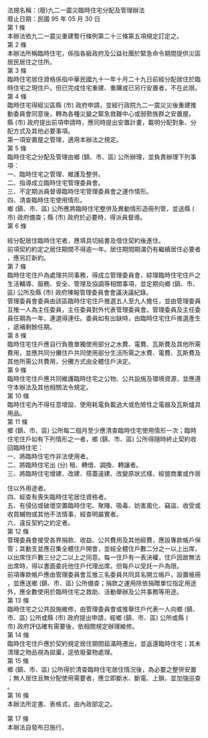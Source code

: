 法規名稱：(廢)九二一震災臨時住宅分配及管理辦法  
廢止日期：民國 95 年 05 月 30 日  
第 1 條  
本辦法依九二一震災重建暫行條例第二十三條第五項規定訂定之。  
第 2 條  
本辦法所稱臨時住宅，係指各級政府及公益社團於緊急命令期間提供災區  
居民居住之住所。  
第 3 條  
臨時住宅居住資格係指中華民國九十一年十月二十九日前經分配居住於臨  
時住宅之現住戶。但已完成住宅重建、重購或已另行安置者，不在此限。  
第 4 條  
臨時住宅得經災區縣 (市) 政府申請，並經行政院九二一震災災後重建推  
動委員會同意後，轉為各種災變之緊急救難中心或弱勢族群之安置屋。  
縣 (市) 政府提出前項申請時，應同時提出安置計畫，載明分配對象、分  
配方式及其他必要事項。  
第一項安置屋之管理，適用本辦法之規定。  
第 5 條  
臨時住宅之分配及管理由鄉 (鎮、市、區) 公所辦理，並負責辦理下列事  
項：  
一、臨時住宅之管理、維護及整併。  
二、指導成立臨時住宅管理委員會。  
三、不定期派員督導臨時住宅管理委員會之運作情形。  
四、清查臨時住宅使用情形。  
鄉 (鎮、市、區) 公所應將臨時住宅整併及異動情形造冊列管，並送縣 (  
市) 政府備查；縣 (市) 政府於必要時，得派員督導。  
第 6 條  


經分配居住臨時住宅者，應填具切結書及借住契約後進住。  
前項契約約定之居住期間不得逾一年。居住期間期滿仍有繼續居住必要者  
，應另訂新約。  
第 7 條  
臨時住宅住戶為處理共同事務，得成立管理委員會，綜理臨時住宅住戶之  
生活輔導、服務、安全、管理及協調等相關事項，並定期向鄉 (鎮、市、  
區) 公所及縣 (市) 政府陳報管理委員會會議決議紀錄。  
管理委員會委員由該區臨時住宅住戶推選五人至九人擔任，並由管理委員  
互推一人為主任委員，主任委員對外代表管理委員會。管理委員及主任委  
員任期為一年，連選得連任。委員如有出缺時，由臨時住宅住戶推選產生  
，遞補剩餘任期。  
第 8 條  
臨時住宅住戶應自行負擔單獨使用部分之水費、電費、瓦斯費及其他所需  
費用，並應共同分攤住戶共同使用部分生活所需之水費、電費、瓦斯費及  
其他所需公共費用，分攤方式由全體住戶決定。  
第 9 條  
臨時住宅住戶應共同維護臨時住宅之公物、公共設施及環境資源，並應遵  
守本辦法及其他相關法令規定。  
第 10 條  
臨時住宅內不得任意增設、使用耗電負載過大或危險性之電器及瓦斯爐具  
用品。  
第 11 條  
鄉 (鎮、市、區) 公所每二個月至少應清查臨時住宅使用情形一次；臨時  
住宅住戶如有下列情形之一者，鄉 (鎮、市、區) 公所得隨時終止契約收  
回臨時住宅：  
一、將臨時住宅作非法使用者。  
二、將臨時住宅出 (分) 租、轉借、調換、轉讓者。  
三、將臨時住宅增建、改建、搭蓋違建、改變原狀式樣、經營商業或作居  


住以外用途者。  
四、經查有喪失臨時住宅居住資格者。  
五、有侵佔或破壞空置臨時住宅、聚賭、吸毒、妨害風化、竊盜、收受或  
收買贓物或其他不法情事，經查明屬實者。  
六、違反契約之約定者。  
第 12 條  
管理委員會接受各界捐款、收益、公共費用及其他經費，應設專款帳戶保  
管；其動支並應召集全體住戶開會，並經全體住戶數二分之一以上出席，  
以出席住戶數三分之二以上之同意。每一住戶有一表決權，住戶因故無法  
出席時，得以書面委託他住戶代理出席。但每戶以受託一戶為限。  
前項專款帳戶應由管理委員會互推三名委員共同具名開立帳戶，設置帳冊  
，並應送鄉 (鎮、市、區) 公所備查；捐款之運用除依捐贈單位指定用途  
外，應全數使用於臨時住宅之救助、活動舉辦及公共事務等用途。  
第 13 條  
臨時住宅之公共設施維修，由管理委員會或推舉住戶代表一人向鄉 (鎮、  
市、區) 公所或縣 (市) 政府提出申請，經鄉 (鎮、市、區) 公所或縣 (  
市) 政府評估確有需要後，依相關規定辦理維修。  
第 14 條  
臨時住宅住戶應於契約規定居住期間屆滿時遷出，並返還臨時住宅；其未  
清理之物品視為拋棄，逕依廢棄物處理。  
第 15 條  
鄉 (鎮、市、區) 公所得於清查臨時住宅居住情況後，為必要之整併安置  
；無人居住且無分配使用需要者，應立即斷水、斷電、上鎖，並加強巡查  
。  
第 16 條  
本辦法所定書、表格式，由內政部定之。  


第 17 條  
本辦法自發布日施行。  


